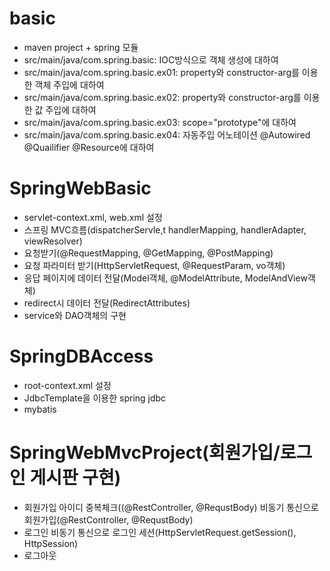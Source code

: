 # basic
- maven project + spring 모듈
- src/main/java/com.spring.basic: IOC방식으로 객체 생성에 대하여
- src/main/java/com.spring.basic.ex01: property와 constructor-arg를 이용한 객체 주입에 대하여
- src/main/java/com.spring.basic.ex02: property와 constructor-arg를 이용한 값 주입에 대하여
- src/main/java/com.spring.basic.ex03: scope="prototype"에 대하여
- src/main/java/com.spring.basic.ex04: 자동주입 어노테이션 @Autowired @Quailifier @Resource에 대하여
# SpringWebBasic
- servlet-context.xml, web.xml 설정
- 스프링 MVC흐름(dispatcherServle,t handlerMapping, handlerAdapter, viewResolver)
- 요청받기(@RequestMapping, @GetMapping, @PostMapping)
- 요청 파라미터 받기(HttpServletRequest, @RequestParam, vo객체)
- 응답 페이지에 데이터 전달(Model객체, @ModelAttribute, ModelAndView객체)
- redirect시 데이터 전달(RedirectAttributes)
- service와 DAO객체의 구현
# SpringDBAccess
- root-context.xml 설정
- JdbcTemplate을 이용한 spring jdbc
- mybatis
# SpringWebMvcProject(회원가입/로그인 게시판 구현)
- 회원가입
  아이디 중복체크((@RestController, @RequstBody)
  비동기 통신으로 회원가입(@RestController, @RequstBody)
- 로그인
  비동기 통신으로 로그인
  세션(HttpServletRequest.getSession(), HttpSession)
- 로그아웃
